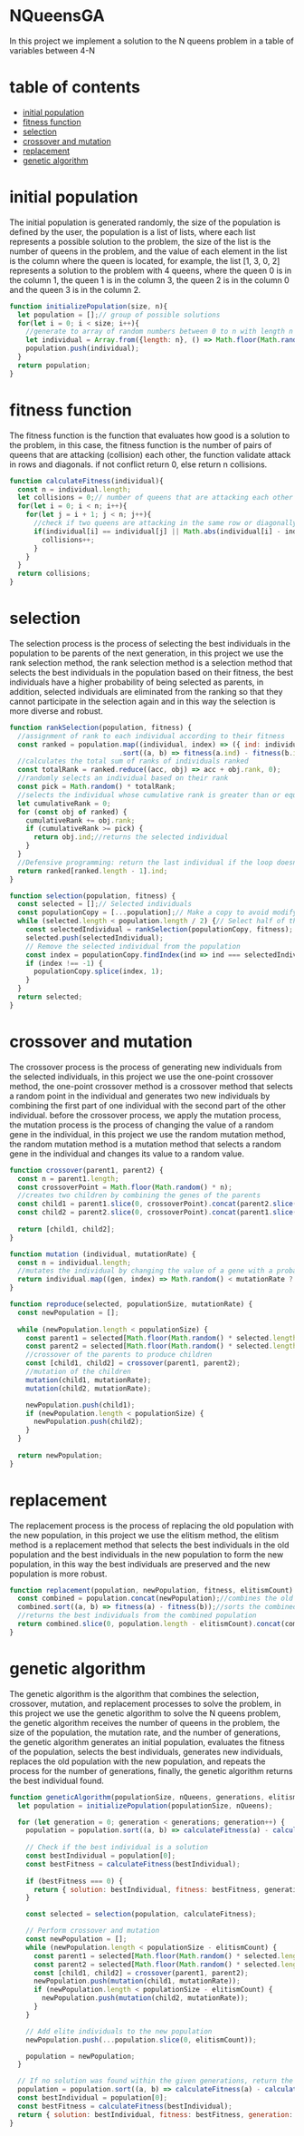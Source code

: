 # NQueensGA
In this project we implement a solution to the N queens problem in a table of variables between 4-N

# table of contents
- [initial population](#initial-population)
- [fitness function](#fitness-function)
- [selection](#selection)
- [crossover and mutation](#crossover-and-mutation)
- [replacement](#replacement)
- [genetic algorithm](#genetic-algorithm)

# initial population
The initial population is generated randomly, the size of the population is defined by the user, the population is a list of lists, where each list represents a possible solution to the problem, the size of the list is the number of queens in the problem, and the value of each element in the list is the column where the queen is located, for example, the list [1, 3, 0, 2] represents a solution to the problem with 4 queens, where the queen 0 is in the column 1, the queen 1 is in the column 3, the queen 2 is in the column 0 and the queen 3 is in the column 2.

```javascript
function initializePopulation(size, n){
  let population = [];// group of possible solutions
  for(let i = 0; i < size; i++){
    //generate to array of random numbers between 0 to n with length n
    let individual = Array.from({length: n}, () => Math.floor(Math.random() * n));
    population.push(individual);
  }
  return population; 
}
```

# fitness function
The fitness function is the function that evaluates how good is a solution to the problem, in this case, the fitness function is the number of pairs of queens that are attacking (collision) each other, the function validate attack in rows and diagonals. if not conflict return 0, else return n collisions.

```javascript
function calculateFitness(individual){
  const n = individual.length;
  let collisions = 0;// number of queens that are attacking each other
  for(let i = 0; i < n; i++){
    for(let j = i + 1; j < n; j++){
      //check if two queens are attacking in the same row or diagonally
      if(individual[i] == individual[j] || Math.abs(individual[i] - individual[j]) == Math.abs(i - j)){
        collisions++;
      }
    }
  }
  return collisions;
}
```

# selection
The selection process is the process of selecting the best individuals in the population to be parents of the next generation, in this project we use the rank selection method, the rank selection method is a selection method that selects the best individuals in the population based on their fitness, the best individuals have a higher probability of being selected as parents, in addition, selected individuals are eliminated from the ranking so that they cannot participate in the selection again and in this way the selection is more diverse and robust.

```javascript
function rankSelection(population, fitness) {
  //assignment of rank to each individual according to their fitness
  const ranked = population.map((individual, index) => ({ ind: individual, rank: index + 1 }))
                           .sort((a, b) => fitness(a.ind) - fitness(b.ind));
  //calculates the total sum of ranks of individuals ranked
  const totalRank = ranked.reduce((acc, obj) => acc + obj.rank, 0);
  //randomly selects an individual based on their rank
  const pick = Math.random() * totalRank;
  //selects the individual whose cumulative rank is greater than or equal to the random number
  let cumulativeRank = 0;
  for (const obj of ranked) {
    cumulativeRank += obj.rank;
    if (cumulativeRank >= pick) {
      return obj.ind;//returns the selected individual
    }
  }
  //Defensive programming: return the last individual if the loop doesn't return any
  return ranked[ranked.length - 1].ind;
}

function selection(population, fitness) {
  const selected = [];// Selected individuals
  const populationCopy = [...population];// Make a copy to avoid modifying the original population
  while (selected.length < population.length / 2) {// Select half of the population
    const selectedIndividual = rankSelection(populationCopy, fitness);
    selected.push(selectedIndividual);
    // Remove the selected individual from the population
    const index = populationCopy.findIndex(ind => ind === selectedIndividual);
    if (index !== -1) {
      populationCopy.splice(index, 1);
    }
  }
  return selected;
}
```

# crossover and mutation
The crossover process is the process of generating new individuals from the selected individuals, in this project we use the one-point crossover method, the one-point crossover method is a crossover method that selects a random point in the individual and generates two new individuals by combining the first part of one individual with the second part of the other individual. before the crossover process, we apply the mutation process, the mutation process is the process of changing the value of a random gene in the individual, in this project we use the random mutation method, the random mutation method is a mutation method that selects a random gene in the individual and changes its value to a random value.

```javascript
function crossover(parent1, parent2) {
  const n = parent1.length;
  const crossoverPoint = Math.floor(Math.random() * n);
  //creates two children by combining the genes of the parents
  const child1 = parent1.slice(0, crossoverPoint).concat(parent2.slice(crossoverPoint));
  const child2 = parent2.slice(0, crossoverPoint).concat(parent1.slice(crossoverPoint));
  
  return [child1, child2];
}

function mutation (individual, mutationRate) {
  const n = individual.length;
  //mutates the individual by changing the value of a gene with a probability of mutationRate
  return individual.map((gen, index) => Math.random() < mutationRate ? Math.floor(Math.random() * n) : gen);
}

function reproduce(selected, populationSize, mutationRate) {
  const newPopulation = [];
  
  while (newPopulation.length < populationSize) {
    const parent1 = selected[Math.floor(Math.random() * selected.length)];
    const parent2 = selected[Math.floor(Math.random() * selected.length)];
    //crossover of the parents to produce children
    const [child1, child2] = crossover(parent1, parent2);
    //mutation of the children
    mutation(child1, mutationRate);
    mutation(child2, mutationRate);

    newPopulation.push(child1);
    if (newPopulation.length < populationSize) {
      newPopulation.push(child2);
    }
  }
  
  return newPopulation;
}
```

# replacement
The replacement process is the process of replacing the old population with the new population, in this project we use the elitism method, the elitism method is a replacement method that selects the best individuals in the old population and the best individuals in the new population to form the new population, in this way the best individuals are preserved and the new population is more robust.

```javascript
function replacement(population, newPopulation, fitness, elitismCount) {
  const combined = population.concat(newPopulation);//combines the old and new population
  combined.sort((a, b) => fitness(a) - fitness(b));//sorts the combined population based on their fitness
  //returns the best individuals from the combined population
  return combined.slice(0, population.length - elitismCount).concat(combined.slice(-elitismCount));
}
```

# genetic algorithm
The genetic algorithm is the algorithm that combines the selection, crossover, mutation, and replacement processes to solve the problem, in this project we use the genetic algorithm to solve the N queens problem, the genetic algorithm receives the number of queens in the problem, the size of the population, the mutation rate, and the number of generations, the genetic algorithm generates an initial population, evaluates the fitness of the population, selects the best individuals, generates new individuals, replaces the old population with the new population, and repeats the process for the number of generations, finally, the genetic algorithm returns the best individual found.

```javascript
function geneticAlgorithm(populationSize, nQueens, generations, elitismCount, mutationRate) {
  let population = initializePopulation(populationSize, nQueens);

  for (let generation = 0; generation < generations; generation++) {
    population = population.sort((a, b) => calculateFitness(a) - calculateFitness(b));
    
    // Check if the best individual is a solution
    const bestIndividual = population[0];
    const bestFitness = calculateFitness(bestIndividual);
    
    if (bestFitness === 0) {
      return { solution: bestIndividual, fitness: bestFitness, generation };
    }

    const selected = selection(population, calculateFitness);

    // Perform crossover and mutation
    const newPopulation = [];
    while (newPopulation.length < populationSize - elitismCount) {
      const parent1 = selected[Math.floor(Math.random() * selected.length)];
      const parent2 = selected[Math.floor(Math.random() * selected.length)];
      const [child1, child2] = crossover(parent1, parent2);
      newPopulation.push(mutation(child1, mutationRate));
      if (newPopulation.length < populationSize - elitismCount) {
        newPopulation.push(mutation(child2, mutationRate));
      }
    }

    // Add elite individuals to the new population
    newPopulation.push(...population.slice(0, elitismCount));

    population = newPopulation;
  }

  // If no solution was found within the given generations, return the best found solution
  population = population.sort((a, b) => calculateFitness(a) - calculateFitness(b));
  const bestIndividual = population[0];
  const bestFitness = calculateFitness(bestIndividual);
  return { solution: bestIndividual, fitness: bestFitness, generation: generations };
}
```

